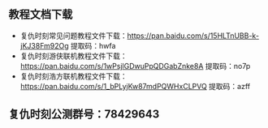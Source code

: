 
## 教程文档下载
* 复仇时刻常见问题教程文件下载：https://pan.baidu.com/s/15HLTnUBB-k-jKJ38Fm92Og 提取码：hwfa
* 复仇时刻游侠联机教程文件下载：https://pan.baidu.com/s/1wPsjlGDwuPpQDGabZnke8A 提取码：no7p
* 复仇时刻浩方联机教程文件下载：https://pan.baidu.com/s/1_bPLyjKw87mdPQWHxCLPVQ 提取码：azff



## 复仇时刻公测群号：78429643